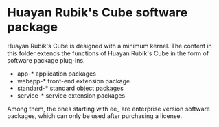  Huayan Rubik's Cube software package
===

Huayan Rubik's Cube is designed with a minimum kernel. The content in this folder extends the functions of Huayan Rubik's Cube in the form of software package plug-ins.

- app-* application packages
- webapp-* front-end extension package
- standard-* standard object packages
- service-* service extension packages

Among them, the ones starting with ee_ are enterprise version software packages, which can only be used after purchasing a license.